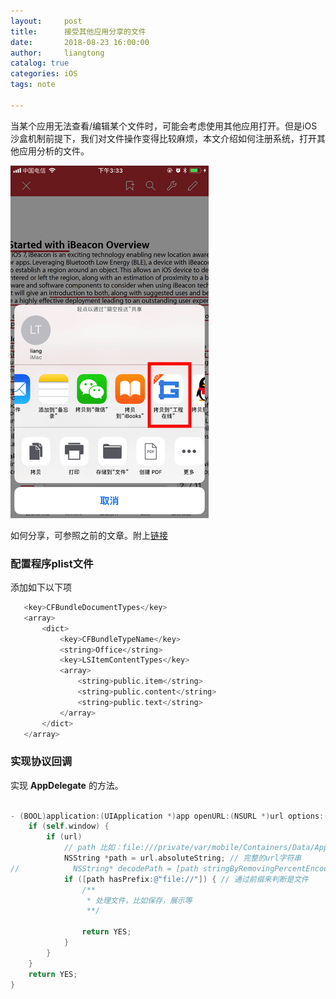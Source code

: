 ```yaml
---
layout:     post
title:      接受其他应用分享的文件
date:       2018-08-23 16:00:00
author:     liangtong
catalog: true
categories: iOS
tags: note

---
```


当某个应用无法查看/编辑某个文件时，可能会考虑使用其他应用打开。但是iOS沙盒机制前提下，我们对文件操作变得比较麻烦，本文介绍如何注册系统，打开其他应用分析的文件。

![](/post/note/share_file_20180823.png)

如何分享，可参照之前的文章。附上[链接](https://liangtongdev.github.io/2018/08/01/ios_node_share_to_app_20180801/)



 <!-- more -->

 ### 配置程序plist文件

 添加如下以下项

 ```Objective-C
    <key>CFBundleDocumentTypes</key>
    <array>
        <dict>
            <key>CFBundleTypeName</key>
            <string>Office</string>
            <key>LSItemContentTypes</key>
            <array>
                <string>public.item</string>
                <string>public.content</string>
                <string>public.text</string>
            </array>
        </dict>
    </array>
 ```

  ### 实现协议回调

  实现 **AppDelegate** 的方法。

```Objective-C
 
- (BOOL)application:(UIApplication *)app openURL:(NSURL *)url options:(NSDictionary<UIApplicationOpenURLOptionsKey, id> *)options{
    if (self.window) {
        if (url) 
            // path 比如：file:///private/var/mobile/Containers/Data/Application/xxx/Documents/Inbox/xxx.pdf
            NSString *path = url.absoluteString; // 完整的url字符串
//            NSString* decodePath = [path stringByRemovingPercentEncoding];
            if ([path hasPrefix:@"file://"]) { // 通过前缀来判断是文件
                /**
                 * 处理文件，比如保存，展示等
                 **/
                
                return YES;
            }
        }
    }
    return YES;
}
```
